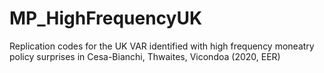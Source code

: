 # MP_HighFrequencyUK
 Replication codes for the UK VAR identified with high frequency moneatry policy surprises in Cesa-Bianchi, Thwaites, Vicondoa (2020, EER)
